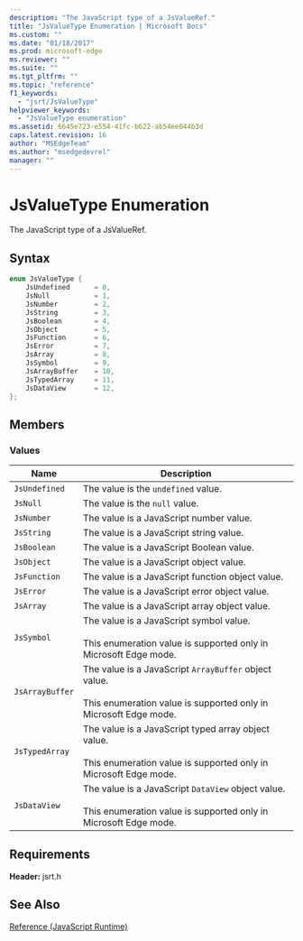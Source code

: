 ```yaml
---
description: "The JavaScript type of a JsValueRef."
title: "JsValueType Enumeration | Microsoft Docs"
ms.custom: ""
ms.date: "01/18/2017"
ms.prod: microsoft-edge
ms.reviewer: ""
ms.suite: ""
ms.tgt_pltfrm: ""
ms.topic: "reference"
f1_keywords: 
  - "jsrt/JsValueType"
helpviewer_keywords: 
  - "JsValueType enumeration"
ms.assetid: 6645e723-e554-41fc-b622-ab54ee044b3d
caps.latest.revision: 16
author: "MSEdgeTeam"
ms.author: "msedgedevrel"
manager: ""
---
```

# JsValueType Enumeration
The JavaScript type of a JsValueRef.  
  
## Syntax  
  
```cpp  
enum JsValueType {  
    JsUndefined      = 0,  
    JsNull           = 1,  
    JsNumber         = 2,  
    JsString         = 3,  
    JsBoolean        = 4,  
    JsObject         = 5,  
    JsFunction       = 6,  
    JsError          = 7,  
    JsArray          = 8,  
    JsSymbol         = 9,  
    JsArrayBuffer    = 10,  
    JsTypedArray     = 11,  
    JsDataView       = 12,  
};  
```  
  
## Members  
  
### Values  
  
|Name|Description|  
|----------|-----------------|  
|`JsUndefined`|The value is the `undefined` value.|  
|`JsNull`|The value is the `null` value.|  
|`JsNumber`|The value is a JavaScript number value.|  
|`JsString`|The value is a JavaScript string value.|  
|`JsBoolean`|The value is a JavaScript Boolean value.|  
|`JsObject`|The value is a JavaScript object value.|  
|`JsFunction`|The value is a JavaScript function object value.|  
|`JsError`|The value is a JavaScript error object value.|  
|`JsArray`|The value is a JavaScript array object value.|  
|`JsSymbol`|The value is a JavaScript symbol value.<br /><br /> This enumeration value is supported only in Microsoft Edge mode.|  
|`JsArrayBuffer`|The value is a JavaScript `ArrayBuffer` object value.<br /><br /> This enumeration value is supported only in Microsoft Edge mode.|  
|`JsTypedArray`|The value is a JavaScript typed array object value.<br /><br /> This enumeration value is supported only in Microsoft Edge mode.|  
|`JsDataView`|The value is a JavaScript `DataView` object value.<br /><br /> This enumeration value is supported only in Microsoft Edge mode.|  
  
## Requirements  
 **Header:** jsrt.h  
  
## See Also  
 [Reference (JavaScript Runtime)](../chakra-hosting/reference-javascript-runtime.md)
